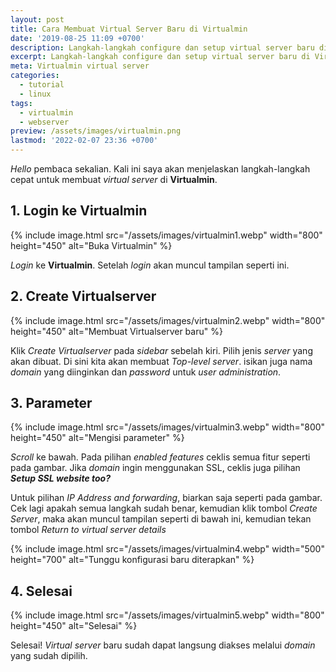 ```yaml
---
layout: post
title: Cara Membuat Virtual Server Baru di Virtualmin
date: '2019-08-25 11:09 +0700'
description: Langkah-langkah configure dan setup virtual server baru di Virtualmin.
excerpt: Langkah-langkah configure dan setup virtual server baru di Virtualmin.
meta: Virtualmin virtual server
categories:
  - tutorial
  - linux
tags:
  - virtualmin
  - webserver
preview: /assets/images/virtualmin.png
lastmod: '2022-02-07 23:36 +0700'
---
```

_Hello_ pembaca sekalian. Kali ini saya akan menjelaskan langkah-langkah cepat untuk membuat _virtual server_ di **Virtualmin**.

## 1. Login ke Virtualmin ##

{% include image.html src="/assets/images/virtualmin1.webp" width="800" height="450" alt="Buka Virtualmin" %}

_Login_ ke **Virtualmin**. Setelah _login_ akan muncul tampilan seperti ini.

## 2. Create Virtualserver ##

{% include image.html src="/assets/images/virtualmin2.webp" width="800" height="450" alt="Membuat Virtualserver baru" %}

Klik _Create Virtualserver_ pada _sidebar_ sebelah kiri. Pilih jenis _server_ yang akan dibuat. Di sini kita akan membuat _Top-level server_. isikan juga nama _domain_ yang diinginkan dan _password_ untuk _user administration_.

## 3. Parameter ##

{% include image.html src="/assets/images/virtualmin3.webp" width="800" height="450" alt="Mengisi parameter" %}

_Scroll_ ke bawah. Pada pilihan _enabled features_ ceklis semua fitur seperti pada gambar. Jika _domain_ ingin menggunakan SSL, ceklis juga pilihan ***Setup SSL website too?***

Untuk pilihan _IP Address and forwarding_, biarkan saja seperti pada gambar. Cek lagi apakah semua langkah sudah benar, kemudian klik tombol _Create Server_, maka akan muncul tampilan seperti di bawah ini, kemudian tekan tombol _Return to virtual server details_

{% include image.html src="/assets/images/virtualmin4.webp" width="500" height="700" alt="Tunggu konfigurasi baru diterapkan" %}

## 4. Selesai ##

{% include image.html src="/assets/images/virtualmin5.webp" width="800" height="450" alt="Selesai" %}

Selesai! _Virtual server_ baru sudah dapat langsung diakses melalui _domain_ yang sudah dipilih.
